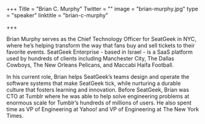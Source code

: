 +++
Title = "Brian C. Murphy"
Twitter = ""
image = "brian-murphy.jpg"
type = "speaker"
linktitle = "brian-c-murphy"

+++

Brian Murphy serves as the Chief Technology Officer for SeatGeek in NYC, where he’s helping transform the way that fans buy and sell tickets to their favorite events. SeatGeek Enterprise - based in Israel - is a SaaS platform used by hundreds of clients including Manchester City, The Dallas Cowboys, The New Orleans Pelicans, and Maccabi Haifa Football.

In his current role, Brian helps SeatGeek’s teams design and operate the software systems that make SeatGeek tick, while nurturing a durable culture that fosters learning and innovation. Before SeatGeek, Brian was CTO at Tumblr where he was able to help solve engineering problems at enormous scale for Tumblr’s hundreds of millions of users. He also spent time as VP of Engineering at Yahoo! and VP of Engineering at The New York Times.

